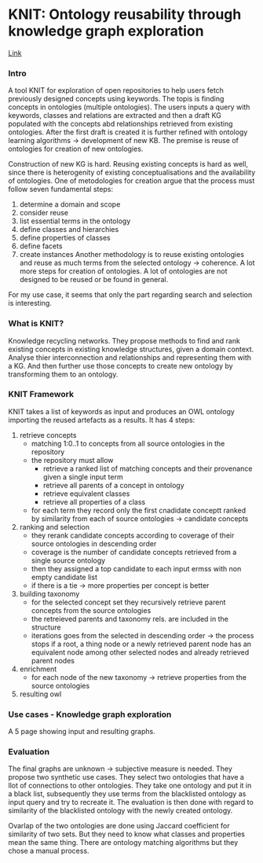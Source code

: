 # KNIT: Ontology reusability through knowledge graph exploration

[Link](https://www.sciencedirect.com/science/article/pii/S0957417423007418)

### Intro

A tool KNIT for exploration of open repositories to help users fetch previously designed concepts using keywords.
The topis is finding concepts in ontologies (multiple ontologies).
The users inputs a query with keywords, classes and relations are extracted and then a draft KG populated with the concepts abd relationships retrieved from existing ontologies.
After the first draft is created it is further refined with ontology learning algorithms -> development of new KB.
The premise is reuse of ontologies for creation of new ontologies.

Construction of new KG is hard.
Reusing existing concepts is hard as well, since there is heterogenity of existing conceptualisations and the availability of ontologies.
One of metodologies for creation argue that the process must follow seven fundamental steps:
1. determine a domain and scope
2. consider reuse
3. list essential terms in the ontology
4. define classes and hierarchies
5. define properties of classes
6. define facets
7. create instances
Another methodology is to reuse existing ontologies and reuse as much terms from the selected ontology -> coherence.
A lot more steps for creation of ontologies.
A lot of ontologies are not designed to be reused or be found in general.

For my use case, it seems that only the part regarding search and selection is interesting.

### What is KNIT?

Knowledge recycling networks.
They propose methods to find and rank existing concepts in existing knowledge structures, given a domain context.
Analyse thier interconnection and relationships and representing them with a KG.
And then further use those concepts to create new ontology by transforming them to an ontology.

### KNIT Framework

KNIT takes a list of keywords as input and produces an OWL ontology importing the reused artefacts as a results.
It has 4 steps:
1. retrieve concepts
   - matching 1:0..1 to concepts from all source ontologies in the repository
   - the repository must allow
     - retrieve a ranked list of matching concepts and their provenance given a single input term
     - retrieve all parents of a concept in ontology
     - retrieve equivalent classes
     - retrieve all properties of a class
   - for each term they record only the first cnadidate conceptt ranked by similarity from each of source ontologies -> candidate concepts
2. ranking and selection
   - they rerank candidate concepts according to coverage of their source ontologies in descending order
   - coverage is the number of candidate concepts retrieved from a single source ontology
   - then they assigned a top candidate to each input ermss with non empty candidate list
   - if there is a tie -> more properties per concept is better
3. building taxonomy
   - for the selected concept set they recursively retrieve parent concepts from the source ontologies
   - the retreieved parents and taxonomy rels. are included in the structure
   - iterations goes from the selected in descending order -> the process stops if a root, a thing node or a newly retrieved parent node has an equivalent node among other selected nodes and already retrieved parent nodes 
4. enrichment
   - for each node of the new taxonomy -> retrieve properties from the source ontologies
5. resulting owl

### Use cases - Knowledge graph exploration

A 5 page showing input and resulting graphs.

### Evaluation

The final graphs are unknown -> subjective measure is needed.
They propose two synthetic use cases.
They select two ontologies that have a llot of connections to other ontologies.
They take one ontology and put it in a black list, subsequently they use terms from the blacklisted ontology as input query and try to recreate it.
The evaluation is then done with regard to similarity of the blacklisted ontology with the newly created ontology.

Ovarlap of the two ontologies are done using Jaccard coefficient for similarity of two sets.
But they need to know what classes and properties mean the same thing.
There are ontology matching algorithms but they chose a manual process.




